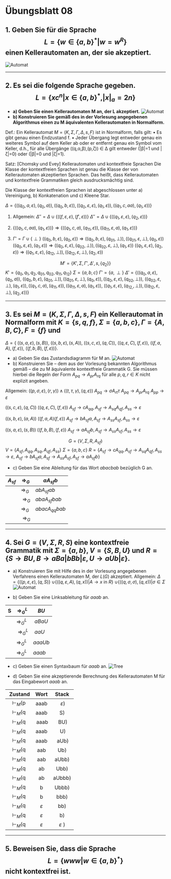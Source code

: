 # Übungsblatt 08
## 1. Geben Sie für die Sprache $$L=\{w\in \{a,b\}^* |w=w^R\}$$ einen Kellerautomaten an, der sie akzeptiert.
![Automat](Automat1.png)

---

## 2. Es sei die folgende Sprache gegeben. $$L=\{xc^n| x\in \{a,b\}^* ,|x|_ a=2n\}$$
* **a) Geben Sie einen Kellerautomaten M an, der L akzeptiert.**
![Automat](Automat2a1.png)
* **b) Konstruieren Sie gemäß des in der Vorlesung angegebenen Algorithmus einen zu M äquivalenten Kellerautomaten in Normalform.**

Def.:
Ein Kellerautomat $M=(K,\Sigma,\Gamma,\Delta,s,F)$ ist in Normalform, falls gilt:
• Es gibt genau einen Endzustand f.
• Jeder Übergang legt entweder genau ein weiteres Symbol auf dem Keller ab oder er entfernt genau ein Symbol vom Keller, d.h., für alle Übergänge ((q,α,β),(p,ζ)) ∈ ∆ gilt entweder (|β|=1 und |ζ|=0) oder (|β|=0 und |ζ|=1).

Satz: [Chomsky und Evey]
Kellerautomaten und kontextfreie Sprachen
Die Klasse der kontextfreien Sprachen ist genau die Klasse der von Kellerautomaten akzeptierten Sprachen. Das heißt, dass Kellerautomaten und kontextfreie Grammatiken gleich ausdrucksmächtig sind.

Die Klasse der kontextfreien Sprachen ist abgeschlossen unter
a) Vereinigung,
b) Konkatenation und
c) Kleene Star.

$\Delta=\{((q_0,a,\varepsilon),(q_0,a)),((q_0,b,\varepsilon)),((q_0,\varepsilon,\varepsilon),(q_1,\varepsilon)),((q_1,c,aa),(q_1,\varepsilon))\}$

1. Allgemein:
$\Delta ''=\Delta \cup \{((f,\varepsilon,\varepsilon),(f',\varepsilon))\}$
$\Delta ''=\Delta \cup \{((q_1,\varepsilon,\varepsilon),(q_2,\varepsilon))\}$

2. $\{((q_1,c,aa),(q_1,\varepsilon))\} \Rightarrow \{((q_1,c,a),(q_{11},\varepsilon)),((q_{11},\varepsilon,a),(q_1,\varepsilon))\}$

3. $\Gamma'=\Gamma \cup \{\perp\}$
$((q_0,b,\varepsilon),(q_0,\varepsilon)) \Rightarrow ((q_0,b,\varepsilon),(q_{01},\perp)),((q_{01},\varepsilon,\perp),(q_0,\varepsilon))$
$((q_0,\varepsilon,\varepsilon),(q_1,\varepsilon))\Rightarrow ((q_0,\varepsilon,\varepsilon),(q_{02},\perp)),((q_{02},\varepsilon,\perp),(q_1,\varepsilon))$
$((q_1,\varepsilon,\varepsilon),(q_2,\varepsilon))\Rightarrow ((q_1,\varepsilon,\varepsilon),(q_{12},\perp)),((q_{12},\varepsilon,\perp),(q_2,\varepsilon))$

$$M'=\{K',\Sigma,\Gamma',\Delta',s,\{q_2\}\}$$
$K'=\{q_0,q_1,q_2,q_{01},q_{02},q_{11},q_{12}\}$
$\Sigma=\{a,b,c\}$
$\Gamma'=\{a,\perp\}$
$\Delta'=\{((q_0,a,\varepsilon),(q_0,a)),$
  $((q_0,b,\varepsilon),(q_{01},\perp)),((q_{01},\varepsilon,\perp),(q_0,\varepsilon)),((q_0,\varepsilon,\varepsilon),(q_{02},\perp)),$
  $((q_{02},\varepsilon,\perp),(q_1,\varepsilon)),((q_1,c,a),(q_{11},\varepsilon)),((q_{11},\varepsilon,a),(q_1,\varepsilon)),$
  $((q_1,\varepsilon,\varepsilon),(q_{12,},\perp)),((q_{12},\varepsilon,\perp),(q_2,\varepsilon))\}$


---

## 3. Es sei $M=(K,\Sigma,\Gamma,\Delta,s,F)$ ein Kellerautomat in Normalform mit $K = \{s,q,f\},\Sigma= \{a,b,c\},\Gamma = \{A,B,C\}, F = \{f\}$ und
$\Delta = \{$
  $((s,a,\varepsilon),(s,B)),$
  $((s, b,\varepsilon), (s, A)),$
  $((s, c,\varepsilon), (q, C)),$
  $((q,\varepsilon, C), (f,\varepsilon)),$
  $((f, a, A), (f,\varepsilon)),$
  $((f, b, B), (f,\varepsilon)) \}$.
* a) Geben Sie das Zustandsdiagramm für M an.
![Automat](Automat3a.png)
* b) Konstruieren Sie – dem aus der Vorlesung bekannten Algorithmus gemäß – die zu M äquivalente kontextfreie Grammatik G. Sie müssen hierbei die Regeln der Form $A_{pq}\rightarrow A_{pr}A_{rq}$ für alle $p, q, r\in K$ nicht explizit angeben.

Allgemein:
$((p,\sigma,\varepsilon),(r,\gamma)) \land ((t, \tau, \gamma),(q,\varepsilon))$
$A_{pq}\rightarrow \sigma A_{rt}\tau$
$A_{pq}\rightarrow A_{pr}A_{rq}$
$A_{pp}\rightarrow \varepsilon$

$((s,c,\varepsilon),(q,C))$
$((q,\varepsilon,C),(f,\varepsilon))$
$A_{sf}\rightarrow cA_{qq},A_{sf}\rightarrow A_{sq}A_{qf},A_{ss}\rightarrow \varepsilon$

$((s,b,\varepsilon),(a,A))$
$((f,a,A)(f,\varepsilon))$
$A_{sf}\rightarrow bA_{sf}a,A_{sf}\rightarrow A_{ss}A_{sf},A_{ss}\rightarrow \varepsilon$

$((s,a,\varepsilon),(s,B))$
$((f,b,B),(f,\varepsilon))$
$A_{sf}\rightarrow aA_{sf}b,A_{sf}\rightarrow A_{ss}A_{sf},A_{ss}\rightarrow \varepsilon$

$$G=(V,\Sigma,R,A_{sf})$$
$V=\{A_{sf},A_{qq},A_{sq},A_{qf},A_{ss}\}$
$\Sigma=\{a,b,c\}$
$R=\{A_{sf}\rightarrow cA_{qq},A_{sf}\rightarrow A_{sq}A_{qf},A_{ss}\rightarrow \varepsilon,$
$A_{sf}\rightarrow bA_{sf}a,A_{sf}\rightarrow A_{ss}A_{sf},A_{sf}\rightarrow aA_{sf}b\}$

* c) Geben Sie eine Ableitung für das Wort $abacbab$ bezüglich G an.

| $A_{sf}$ | $\Rightarrow_G$ | $aA_{sf}b$ |
| -------- | --------------- | ---------- |
|          | $\Rightarrow_G$ | $abA_{sf}ab$ |
|          | $\Rightarrow_G$ | $abaA_{sf}bab$ |
|          | $\Rightarrow_G$ | $abacA_{qq}bab$ |
|          | $\Rightarrow_G$ |

---

## 4. Sei $G=(V,\Sigma,R,S)$ eine kontextfreie Grammatik mit $\Sigma = \{a,b\}, V=\{S,B,U\}$ und $R=\{S\rightarrow BU, B\rightarrow aBa|bBb|\varepsilon, U\rightarrow aUb|\varepsilon \}$.
* a) Konstruieren Sie mit Hilfe des in der Vorlesung angegebenen Verfahrens einen Kellerautomaten M, der $L(G)$ akzeptiert.
Allgemein:
$\Delta=\{((p,\varepsilon,\varepsilon),(q,S)\}$
$\cup \{((q,\varepsilon,A),(q,x))|A\rightarrow x \text{ in } R\}$
$\cup \{((q,\sigma, \sigma ),(q,\varepsilon))| \sigma \in \Sigma$
![Automat](Automat4a.png)

* b) Geben Sie eine Linksableitung für $aaab$ an.

| S | $\Rightarrow_G^L$ | $BU$ |
| --- | --------------- | ---- |
|   | $\Rightarrow_G^L$ | $aBaU$ |
|   | $\Rightarrow_G^L$ | $aaU$ |
|   | $\Rightarrow_G^L$ | $aaaUb$ |
|   | $\Rightarrow_G^L$ | $aaab$ |

* c) Geben Sie einen Syntaxbaum für $aaab$ an.
![Tree](Tree.png)

* d) Geben Sie eine akzeptierende Berechnung des Kellerautomaten M für das Eingabewort $aaab$ an.

| Zustand | Wort | Stack |
| :-----: | :--: | :---: |
| $\vdash_M$(p       | aaab | $\varepsilon$)      |
| $\vdash_M$(q       | aaab | S)     |
| $\vdash_M$(q       | aaab | BU)    |
| $\vdash_M$(q       | aaab | U)     |
| $\vdash_M$(q       | aaab | aUb)   |
| $\vdash_M$(q       | aab  | Ub)    |
| $\vdash_M$(q       | aab  | aUbb)  |
| $\vdash_M$(q       | ab   | Ubb)   |
| $\vdash_M$(q       | ab   | aUbbb) |
| $\vdash_M$(q       | b    | Ubbb)  |
| $\vdash_M$(q       | b    | bbb)   |
| $\vdash_M$(q       | $\varepsilon$     | bb)    |
| $\vdash_M$(q       | $\varepsilon$     | b)     |
| $\vdash_M$(q       | $\varepsilon$     | $\varepsilon$ )     |

---

## 5. Beweisen Sie, dass die Sprache $$L=\{www|w\in \{a,b\}^* \}$$ nicht kontextfrei ist.

